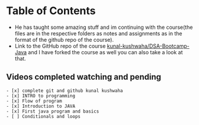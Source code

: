 # Table of Contents

- He has taught some amazing stuff and im continuing with the course(the files are in the respective folders as notes and assignments as in the format of the github repo of the course).
- Link to the GitHub repo of the course [kunal-kushwaha/DSA-Bootcamp-Java](https://github.com/kunal-kushwaha/DSA-Bootcamp-Java) and I have forked the course as well you can also take a look at that.

## Videos completed watching and pending
    - [x] complete git and github kunal kushwaha
    - [x] INTRO to programming
    - [x] Flow of program
    - [x] Introduction to JAVA
    - [x] First java program and basics
    - [ ] Conditionals and loops

